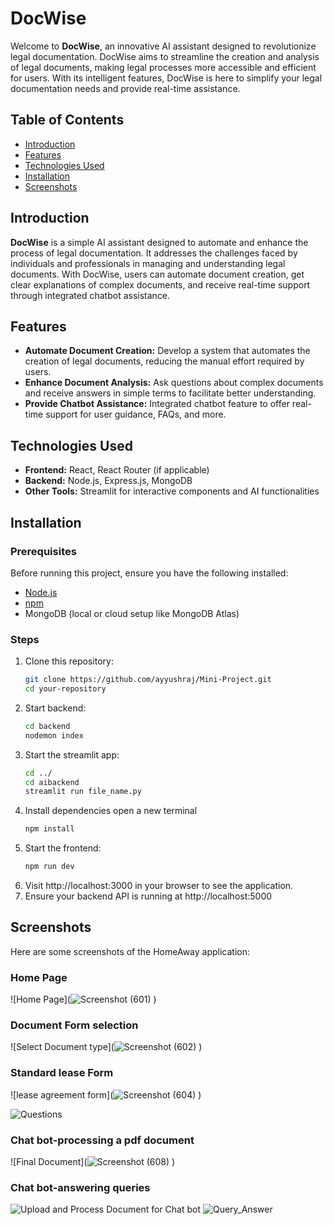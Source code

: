 # DocWise

Welcome to **DocWise**, an innovative AI assistant designed to revolutionize legal documentation. DocWise aims to streamline the creation and analysis of legal documents, making legal processes more accessible and efficient for users. With its intelligent features, DocWise is here to simplify your legal documentation needs and provide real-time assistance.

## Table of Contents
- [Introduction](#introduction)
- [Features](#features)
- [Technologies Used](#technologies-used)
- [Installation](#installation)
- [Screenshots](#screenshots)


## Introduction
**DocWise** is a simple AI assistant designed to automate and enhance the process of legal documentation. It addresses the challenges faced by individuals and professionals in managing and understanding legal documents. With DocWise, users can automate document creation, get clear explanations of complex documents, and receive real-time support through integrated chatbot assistance.


## Features
- **Automate Document Creation:** Develop a system that automates the creation of legal documents, reducing the manual effort required by users.
- **Enhance Document Analysis:** Ask questions about complex documents and receive answers in simple terms to facilitate better understanding.
- **Provide Chatbot Assistance:** Integrated chatbot feature to offer real-time support for user guidance, FAQs, and more.

## Technologies Used
- **Frontend:** React, React Router (if applicable)
- **Backend:** Node.js, Express.js, MongoDB
- **Other Tools:** Streamlit for interactive components and AI functionalities

## Installation

### Prerequisites
Before running this project, ensure you have the following installed:
- [Node.js](https://nodejs.org/)
- [npm](https://www.npmjs.com/)
- MongoDB (local or cloud setup like MongoDB Atlas)

### Steps
1. Clone this repository:
   ```bash
   git clone https://github.com/ayyushraj/Mini-Project.git
   cd your-repository
2. Start backend:
   ```bash
   cd backend
   nodemon index
3. Start the streamlit app:
    ```bash
    cd ../
    cd aibackend
    streamlit run file_name.py
3. Install dependencies 
   open a new terminal
   ```bash
   npm install
4. Start the frontend:
    ```bash
    npm run dev
5. Visit http://localhost:3000 in your browser to see the application.
6. Ensure your backend API is running at http://localhost:5000

## Screenshots

Here are some screenshots of the HomeAway application:

### Home Page
![Home Page](![Screenshot (601)](https://github.com/user-attachments/assets/c8666bd5-82a3-40ba-8d29-e2c7a4fb78d0)
)

### Document Form selection
![Select Document type](![Screenshot (602)](https://github.com/user-attachments/assets/d9951e29-2a5e-4064-a164-86a0fbe11126)
)

### Standard lease Form
![lease agreement form](![Screenshot (604)](https://github.com/user-attachments/assets/545c5df8-ed44-49ea-afd6-022347e63f67)
)

![Questions](https://github.com/user-attachments/assets/a2cc7930-ec4d-4aab-8112-10ebf784eace)

### Chat bot-processing a pdf document
![Final Document](![Screenshot (608)](https://github.com/user-attachments/assets/0a56b02c-715d-48bc-91fb-1d7452982a9a)
)

### Chat bot-answering queries
![Upload and Process Document for Chat bot](https://github.com/user-attachments/assets/e1dbbcad-5830-4a69-a29c-1b1f2a928c25)
![Query_Answer](https://github.com/user-attachments/assets/8a0555f4-6f67-4c1e-a1ad-a0be929d39e0)



